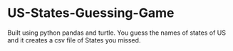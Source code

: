 # US-States-Guessing-Game

Built using python pandas and turtle. You guess the names of states of US and it creates a csv file of States you missed.
